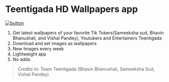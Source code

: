 # Teentigada HD Wallpapers app

[![button](https://static.thenounproject.com/png/899574-200.png)](https://play.google.com/store/apps/details?id=tasproductionsapp.com.teentigada)

1. Get latest wallpapers of your favorite Tik Tokers(Sameeksha sud, Bhavin Bhanushali, and Vishal Pandey), Youtubers and Entertainers Teentigada
2. Download and set images as wallpapers
3. New Images every week
4. Lightweight app
5. No adds

> Credits to: Team Teentigada (Bhavin Bhanushali, Sameeksha Sud, Vishal Pandey)
